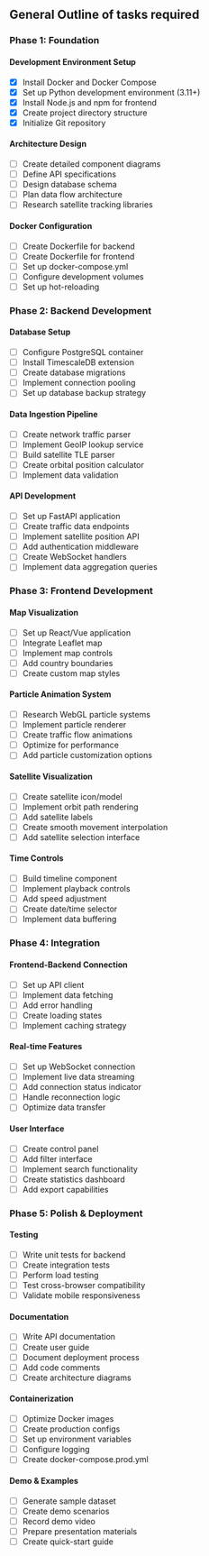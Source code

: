 ## General Outline of tasks required
### Phase 1: Foundation

#### Development Environment Setup
- [x] Install Docker and Docker Compose
- [x] Set up Python development environment (3.11+)
- [x] Install Node.js and npm for frontend
- [x] Create project directory structure
- [x] Initialize Git repository

#### Architecture Design
- [ ] Create detailed component diagrams
- [ ] Define API specifications
- [ ] Design database schema
- [ ] Plan data flow architecture
- [ ] Research satellite tracking libraries

#### Docker Configuration
- [ ] Create Dockerfile for backend
- [ ] Create Dockerfile for frontend
- [ ] Set up docker-compose.yml
- [ ] Configure development volumes
- [ ] Set up hot-reloading

### Phase 2: Backend Development

#### Database Setup
- [ ] Configure PostgreSQL container
- [ ] Install TimescaleDB extension
- [ ] Create database migrations
- [ ] Implement connection pooling
- [ ] Set up database backup strategy

#### Data Ingestion Pipeline
- [ ] Create network traffic parser
- [ ] Implement GeoIP lookup service
- [ ] Build satellite TLE parser
- [ ] Create orbital position calculator
- [ ] Implement data validation

#### API Development
- [ ] Set up FastAPI application
- [ ] Create traffic data endpoints
- [ ] Implement satellite position API
- [ ] Add authentication middleware
- [ ] Create WebSocket handlers
- [ ] Implement data aggregation queries

### Phase 3: Frontend Development 

#### Map Visualization
- [ ] Set up React/Vue application
- [ ] Integrate Leaflet map
- [ ] Implement map controls
- [ ] Add country boundaries
- [ ] Create custom map styles

#### Particle Animation System
- [ ] Research WebGL particle systems
- [ ] Implement particle renderer
- [ ] Create traffic flow animations
- [ ] Optimize for performance
- [ ] Add particle customization options

#### Satellite Visualization
- [ ] Create satellite icon/model
- [ ] Implement orbit path rendering
- [ ] Add satellite labels
- [ ] Create smooth movement interpolation
- [ ] Add satellite selection interface

#### Time Controls
- [ ] Build timeline component
- [ ] Implement playback controls
- [ ] Add speed adjustment
- [ ] Create date/time selector
- [ ] Implement data buffering

### Phase 4: Integration

#### Frontend-Backend Connection
- [ ] Set up API client
- [ ] Implement data fetching
- [ ] Add error handling
- [ ] Create loading states
- [ ] Implement caching strategy

#### Real-time Features
- [ ] Set up WebSocket connection
- [ ] Implement live data streaming
- [ ] Add connection status indicator
- [ ] Handle reconnection logic
- [ ] Optimize data transfer

#### User Interface
- [ ] Create control panel
- [ ] Add filter interface
- [ ] Implement search functionality
- [ ] Create statistics dashboard
- [ ] Add export capabilities

### Phase 5: Polish & Deployment

#### Testing
- [ ] Write unit tests for backend
- [ ] Create integration tests
- [ ] Perform load testing
- [ ] Test cross-browser compatibility
- [ ] Validate mobile responsiveness

#### Documentation
- [ ] Write API documentation
- [ ] Create user guide
- [ ] Document deployment process
- [ ] Add code comments
- [ ] Create architecture diagrams

#### Containerization
- [ ] Optimize Docker images
- [ ] Create production configs
- [ ] Set up environment variables
- [ ] Configure logging
- [ ] Create docker-compose.prod.yml

#### Demo & Examples
- [ ] Generate sample dataset
- [ ] Create demo scenarios
- [ ] Record demo video
- [ ] Prepare presentation materials
- [ ] Create quick-start guide
